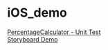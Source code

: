# iOS_demo

[PercentageCalculator - Unit Test](PercentageCalculator/)  
[Storyboard Demo](StoryboardDemo/)  
